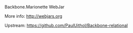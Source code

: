 Backbone.Marionette WebJar

More info: http://webjars.org

Upstream: https://github.com/PaulUithol/Backbone-relational